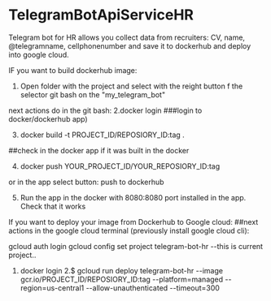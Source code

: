 # TelegramBotApiServiceHR
Telegram bot for HR allows you collect data from recruiters: CV, name, @telegramname, cellphonenumber and save it to dockerhub and deploy into google cloud.

IF you want to build dockerhub image:
1. Open folder with the project and select with the reight button f the selector git bash on the "my_telegram_bot"

next actions do in the git bash:
2.docker login 
###login to docker/dockerhub app)

3. docker build -t PROJECT_ID/REPOSIORY_ID:tag .

##check in the docker app if it was built in the docker

4. docker push YOUR_PROJECT_ID/YOUR_REPOSIORY_ID:tag

or in the app select button:
push to dockerhub

5. Run the app in the docker with 8080:8080 port installed in the app. Check that it works

If you want to deploy your image from Dockerhub to Google cloud:
##next actions in the google cloud terminal (previously install google cloud cli):

gcloud auth login
gcloud config set project telegram-bot-hr --this is current project..


1. docker login
2.$ gcloud run deploy telegram-bot-hr --image gcr.io/PROJECT_ID/REPOSIORY_ID:tag --platform=managed --region=us-central1 --allow-unauthenticated --timeout=300

